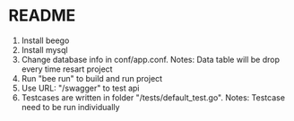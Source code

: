 # README

1. Install beego
2. Install mysql
3. Change database info in conf/app.conf.
Notes: Data table will be drop every time resart project
4. Run "bee run" to build and run project
5. Use URL: "/swagger" to test api
6. Testcases are written in folder "/tests/default_test.go".
Notes: Testcase need to be run individually
